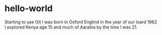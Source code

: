 # hello-world
Starting to use Git
I was born in Oxford Englind in the year of our loard 1962
I explored Kenya age 15 and much of Aarabia by the time I was 21.
